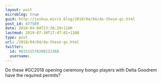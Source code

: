 ```yaml
---
layout: post
microblog: true
guid: http://joshua.micro.blog/2018/04/04/do-these-gc.html
post_id: 477589
date: 2018-04-04T23:28:19+1100
lastmod: 2019-07-30T17:47:01+1100
type: post
url: /2018/04/04/do-these-gc.html
twitter:
  id: 981511576200122368
  username: 
---
```

Do these #GC2018 opening ceremony bongo players with Delta Goodrem have the required permits?
